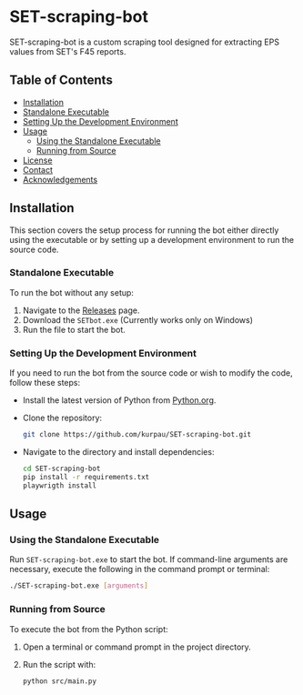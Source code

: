 # SET-scraping-bot

SET-scraping-bot is a custom scraping tool designed for extracting EPS values from SET's F45 reports.

## Table of Contents

- [Installation](#installation)
- [Standalone Executable](#standalone-executable)
- [Setting Up the Development Environment](#setting-up-the-development-environment)
- [Usage](#usage)
  - [Using the Standalone Executable](#using-the-standalone-executable)
  - [Running from Source](#running-from-source)
- [License](#license)
- [Contact](#contact)
- [Acknowledgements](#acknowledgements)

## Installation

This section covers the setup process for running the bot either directly using the executable or by setting up a development environment to run the source code.

### Standalone Executable

To run the bot without any setup:

1. Navigate to the [Releases](https://github.com/kurpau/SET-scraping-bot/releases) page.
2. Download the `SETbot.exe` (Currently works only on Windows)
3. Run the file to start the bot.

### Setting Up the Development Environment

If you need to run the bot from the source code or wish to modify the code, follow these steps:

- Install the latest version of Python from [Python.org](https://www.python.org/downloads/).
- Clone the repository:

  ```sh
  git clone https://github.com/kurpau/SET-scraping-bot.git
  ```

- Navigate to the directory and install dependencies:

  ```sh
  cd SET-scraping-bot
  pip install -r requirements.txt
  playwrigth install
  ```

## Usage

### Using the Standalone Executable

Run `SET-scraping-bot.exe` to start the bot. If command-line arguments are necessary, execute the following in the command prompt or terminal:

```sh
./SET-scraping-bot.exe [arguments]
```

### Running from Source

To execute the bot from the Python script:

1. Open a terminal or command prompt in the project directory.
2. Run the script with:

   ```sh
   python src/main.py
   ```
